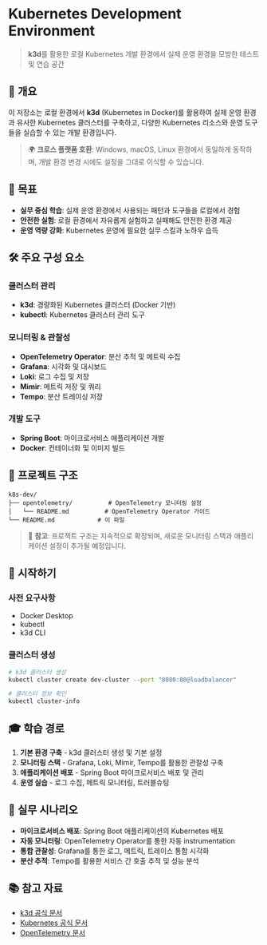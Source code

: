 # Kubernetes Development Environment

> **k3d**를 활용한 로컬 Kubernetes 개발 환경에서 실제 운영 환경을 모방한 테스트 및 연습 공간

## 🚀 개요

이 저장소는 로컬 환경에서 **k3d** (Kubernetes in Docker)를 활용하여 실제 운영 환경과 유사한 Kubernetes 클러스터를 구축하고, 다양한 Kubernetes 리소스와 운영 도구들을 실습할 수 있는 개발 환경입니다.

> 🌍 **크로스 플랫폼 호환**: Windows, macOS, Linux 환경에서 동일하게 동작하며, 개발 환경 변경 시에도 설정을 그대로 이식할 수 있습니다.

## 🎯 목표

- **실무 중심 학습**: 실제 운영 환경에서 사용되는 패턴과 도구들을 로컬에서 경험
- **안전한 실험**: 로컬 환경에서 자유롭게 실험하고 실패해도 안전한 환경 제공
- **운영 역량 강화**: Kubernetes 운영에 필요한 실무 스킬과 노하우 습득

## 🛠️ 주요 구성 요소

### 클러스터 관리

- **k3d**: 경량화된 Kubernetes 클러스터 (Docker 기반)
- **kubectl**: Kubernetes 클러스터 관리 도구

### 모니터링 & 관찰성

- **OpenTelemetry Operator**: 분산 추적 및 메트릭 수집
- **Grafana**: 시각화 및 대시보드
- **Loki**: 로그 수집 및 저장
- **Mimir**: 메트릭 저장 및 쿼리
- **Tempo**: 분산 트레이싱 저장

### 개발 도구

- **Spring Boot**: 마이크로서비스 애플리케이션 개발
- **Docker**: 컨테이너화 및 이미지 빌드

## 📁 프로젝트 구조

```
k8s-dev/
├── opentelemetry/          # OpenTelemetry 모니터링 설정
│   └── README.md          # OpenTelemetry Operator 가이드
└── README.md            # 이 파일
```

> 📝 **참고**: 프로젝트 구조는 지속적으로 확장되며, 새로운 모니터링 스택과 애플리케이션 설정이 추가될 예정입니다.

## 🚦 시작하기

### 사전 요구사항

- Docker Desktop
- kubectl
- k3d CLI

### 클러스터 생성

```bash
# k3d 클러스터 생성
kubectl cluster create dev-cluster --port "8080:80@loadbalancer"

# 클러스터 정보 확인
kubectl cluster-info
```

## 🎓 학습 경로

1. **기본 환경 구축** - k3d 클러스터 생성 및 기본 설정
2. **모니터링 스택** - Grafana, Loki, Mimir, Tempo를 활용한 관찰성 구축
3. **애플리케이션 배포** - Spring Boot 마이크로서비스 배포 및 관리
4. **운영 실습** - 로그 수집, 메트릭 모니터링, 트러블슈팅

## 🔧 실무 시나리오

- **마이크로서비스 배포**: Spring Boot 애플리케이션의 Kubernetes 배포
- **자동 모니터링**: OpenTelemetry Operator를 통한 자동 instrumentation
- **통합 관찰성**: Grafana를 통한 로그, 메트릭, 트레이스 통합 시각화
- **분산 추적**: Tempo를 활용한 서비스 간 호출 추적 및 성능 분석

## 📚 참고 자료

- [k3d 공식 문서](https://k3d.io/)
- [Kubernetes 공식 문서](https://kubernetes.io/docs/)
- [OpenTelemetry 문서](https://opentelemetry.io/docs/)
